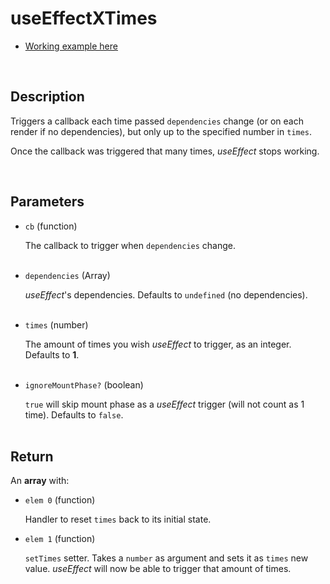 # useEffectXTimes

- [Working example here](https://rfh.netlify.app/use-effect-x-times)

<br />

## Description

Triggers a callback each time passed `dependencies` change (or on each render if no dependencies), but only up to the specified number in `times`.

Once the callback was triggered that many times, _useEffect_ stops working.

<br />

## Parameters

- `cb` (function)

  The callback to trigger when `dependencies` change.
  <br />
  <br />

- `dependencies` (Array)

  _useEffect_'s dependencies. Defaults to `undefined` (no dependencies).
  <br />
  <br />

- `times` (number)

  The amount of times you wish _useEffect_ to trigger, as an integer. Defaults to **1**.
  <br />
  <br />

- `ignoreMountPhase?` (boolean)

  `true` will skip mount phase as a _useEffect_ trigger (will not count as 1 time). Defaults to `false`.
  <br />
  <br />

## Return

An **array** with:

- `elem 0` (function)

  Handler to reset `times` back to its initial state.

- `elem 1` (function)

  `setTimes` setter. Takes a `number` as argument and sets it as `times` new value. _useEffect_ will now be able to trigger that amount of times.
